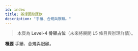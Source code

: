 ```yaml
---
id: index
title: 辦理國際匯款
description: "手續、合規與限額。"
---
```


> 本頁為 **Level-4 骨架占位**（未來將展開 L5 條目與辦理詳情）。

**概要**
手續、合規與限額。
